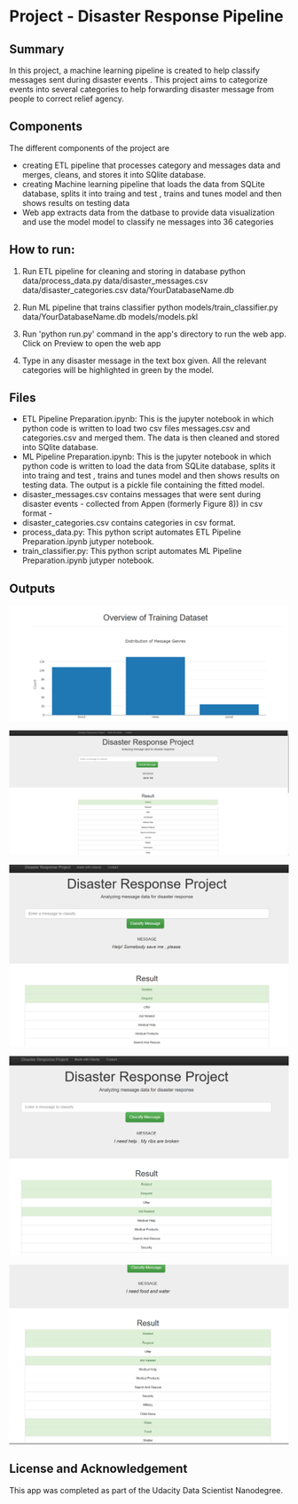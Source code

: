 # Project - Disaster Response Pipeline 

## Summary
In this project, a machine learning pipeline is created to help classify messages sent during disaster events . This project aims to categorize events into several categories to help forwarding disaster message from people to correct relief agency.

## Components
The different components of the project are 
- creating ETL pipeline that processes category and messages data and  merges, cleans, and stores it into SQlite database.
- creating Machine learning pipeline that loads the data from SQLite database, splits it into traing and test , trains and tunes model and then shows results on testing data
- Web app extracts data from the datbase to provide data visualization and use the model model to classify ne messages into 36 categories

## How to run:
1. Run ETL pipeline for cleaning and storing in database 
    python data/process_data.py data/disaster_messages.csv data/disaster_categories.csv data/YourDatabaseName.db

2. Run ML pipeline that trains classifier 
    python models/train_classifier.py data/YourDatabaseName.db models/models.pkl

3. Run 'python run.py' command in the app's directory to run the web app. Click on Preview to open the web app

4. Type in any disaster message in the text box given. All the relevant categories will be highlighted in green by the model.


## Files

- ETL Pipeline Preparation.ipynb: This is the jupyter notebook in which python code is written to load two csv files messages.csv and categories.csv and merged them. The data is then cleaned and stored into SQlite database.
- ML Pipeline Preparation.ipynb: This is the jupyter notebook in which python code is written to load the data from SQLite database, splits it into traing and test , trains and tunes model and then shows results on testing data. The output is a pickle file containing the fitted model.
- disaster_messages.csv contains messages that were sent during disaster events - collected from Appen  (formerly Figure 8)) in csv format -
- disaster_categories.csv contains categories in csv format.
- process_data.py: This python script automates ETL Pipeline Preparation.ipynb jutyper notebook.
- train_classifier.py: This python script automates ML Pipeline Preparation.ipynb jutyper notebook.

## Outputs

![alt text](https://github.com/SakshamGupta55/Data-Scientist-Nanodegree-Udacity/blob/5b8a61750782ded820e22d1a12e97f12aec429a3/Course%204%20-%20Project%20-%20Disaster%20Response%20Pipeline/Screenshot%201.png)

![alt text](https://github.com/SakshamGupta55/Data-Scientist-Nanodegree-Udacity/blob/a93c848e4d925a954925179b3872b53d00920bf8/Course%204%20-%20Project%20-%20Disaster%20Response%20Pipeline/Screenshot%202.png)

![alt text](https://github.com/SakshamGupta55/Data-Scientist-Nanodegree-Udacity/blob/a93c848e4d925a954925179b3872b53d00920bf8/Course%204%20-%20Project%20-%20Disaster%20Response%20Pipeline/Screenshot%203.png)

![alt text](https://github.com/SakshamGupta55/Data-Scientist-Nanodegree-Udacity/blob/a93c848e4d925a954925179b3872b53d00920bf8/Course%204%20-%20Project%20-%20Disaster%20Response%20Pipeline/Screenshot%204.png)

![alt text](https://github.com/SakshamGupta55/Data-Scientist-Nanodegree-Udacity/blob/a93c848e4d925a954925179b3872b53d00920bf8/Course%204%20-%20Project%20-%20Disaster%20Response%20Pipeline/Screenshot%205.png)


## License and Acknowledgement
This app was completed as part of the Udacity Data Scientist Nanodegree.
